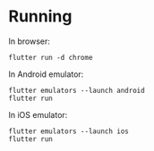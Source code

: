 # Running
In browser:
```
flutter run -d chrome
```

In Android emulator:
```
flutter emulators --launch android
flutter run
```

In iOS emulator:
```
flutter emulators --launch ios
flutter run
```